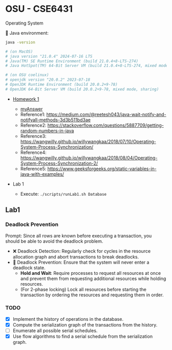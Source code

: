# OSU - CSE6431

Operating System

📌 Java environment:
```bash
java -version

# (on MacOS)
# java version "21.0.4" 2024-07-16 LTS
# Java(TM) SE Runtime Environment (build 21.0.4+8-LTS-274)
# Java HotSpot(TM) 64-Bit Server VM (build 21.0.4+8-LTS-274, mixed mode, sharing)

# (on OSU coelinux)
# openjdk version "20.0.2" 2023-07-18
# OpenJDK Runtime Environment (build 20.0.2+9-78)
# OpenJDK 64-Bit Server VM (build 20.0.2+9-78, mixed mode, sharing)
```


- [Homework 1](./hw1/hw1.pdf)
    - [myAnswer](./hw1/myAnswer.md)
    - Reference1: https://medium.com/@reetesh043/java-wait-notify-and-notifyall-methods-3d3b511bd3ae
    - Reference2: https://stackoverflow.com/questions/5887709/getting-random-numbers-in-java
    - Reference3: https://wangwilly.github.io/willywangkaa/2018/07/10/Operating-System-Process-Synchronization/
    - Reference4: https://wangwilly.github.io/willywangkaa/2018/08/04/Operating-System-Process-Synchronization-2/
    - Reference5: https://www.geeksforgeeks.org/static-variables-in-java-with-examples/

- Lab 1
    - Execute: `./scripts/runLab1.sh Database`


## Lab1

### Deadlock Prevention

Prompt: Since all rows are known before executing a transaction, you should be able to avoid the deadlock problem.

- ❌ Deadlock Detection: Regularly check for cycles in the resource allocation graph and abort transactions to break deadlocks.
- 🚧 Deadlock Prevention: Ensure that the system will never enter a deadlock state.
    - **Hold and Wait**: Require processes to request all resources at once and prevent them from requesting additional resources while holding resources.
    - (For 2-phase locking) Lock all resources before starting the transaction by ordering the resources and requesting them in order.

### TODO

- [x] Implement the history of operations in the database.
- [x] Compute the serialization graph of the transactions from the history.
- [ ] Enumerate all possible serial schedules.
- [x] Use flow algorithms to find a serial schedule from the serialization graph.
